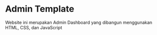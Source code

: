 # Admin Template
Website ini merupakan Admin Dashboard yang dibangun menggunakan HTML, CSS, dan JavaScript
